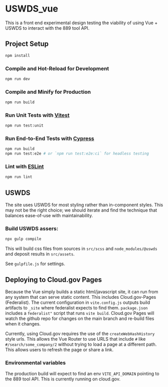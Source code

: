 # USWDS_vue

This is a front end experimental design testing the viability of using Vue + USWDS to interact with the 889 tool API.


## Project Setup

```sh
npm install
```

### Compile and Hot-Reload for Development

```sh
npm run dev
```

### Compile and Minify for Production

```sh
npm run build
```

### Run Unit Tests with [Vitest](https://vitest.dev/)

```sh
npm run test:unit
```

### Run End-to-End Tests with [Cypress](https://www.cypress.io/)

```sh
npm run build
npm run test:e2e # or `npm run test:e2e:ci` for headless testing
```

### Lint with [ESLint](https://eslint.org/)

```sh
npm run lint
```

## USWDS
The site uses USWDS for most styling rather than in-component styles. This may not be the right choice; we should iterate and find the technique that balances ease-of-use with maintainability. 

### Build USWDS assers:

``` sh
npx gulp compile
```

This will build css files from sources in `src/scss` and `node_modules/@uswds` and deposit results in `src/assets`.

See `gulpfile.js` for settings.

## Deploying to Cloud.gov Pages
Because the Vue simply builds a static html/javascript site, it can run from any system that can serve static content. This includes Cloud.gov-Pages (Federalist). The current configuration in `vite.config.js` outputs build artifacts to `_site` where federalist expects to find them. `package.json` includes a `federalist"` script that runs `vite build`. Cloud.gov Pages will watch the github repo for changes on the main branch and re-build files when it changes. 

Currently, using Cloud.gov requires the use of the `createWebHashHistory` style urls. This allows the Vue Router to use URLS that include `#` like `#/search/some_company/2` without trying to load a page at a different path. This allows users to refresh the page or share a link. 

### Environmental variables
The production build will expect to find an env `VITE_API_DOMAIN` pointing to the 889 tool API. This is currently running on cloud.gov.